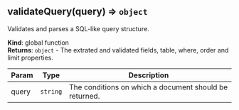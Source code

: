 <a name="validateQuery"></a>

## validateQuery(query) ⇒ <code>object</code>
Validates and parses a SQL-like query structure.

**Kind**: global function  
**Returns**: <code>object</code> - The extrated and validated fields, table, where, order and limit properties.  

| Param | Type | Description |
| --- | --- | --- |
| query | <code>string</code> | The conditions on which a document should be returned. |

